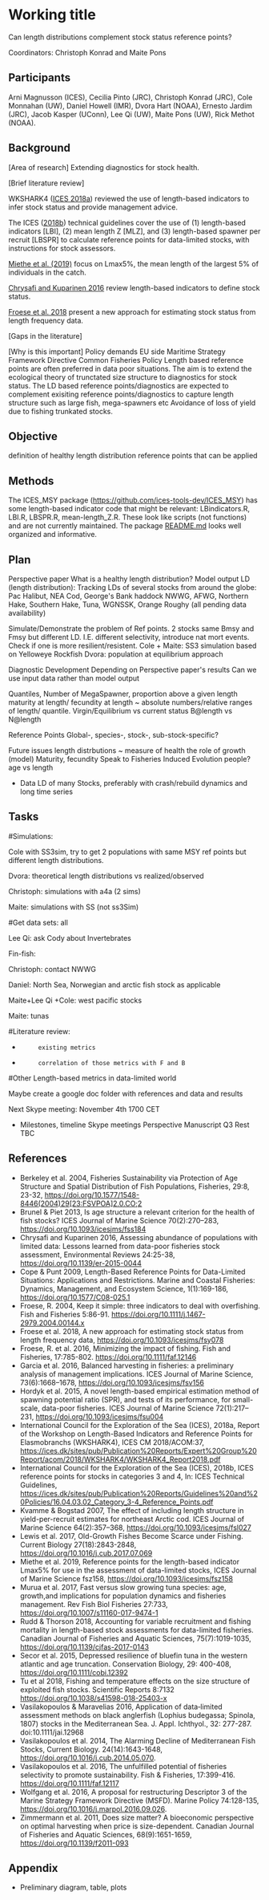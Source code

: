 # Working title
Can length distributions complement stock status reference points?

Coordinators: Christoph Konrad and Maite Pons

## Participants

Arni Magnusson (ICES),
Cecilia Pinto (JRC),
Christoph Konrad (JRC),
Cole Monnahan (UW),
Daniel Howell (IMR),
Dvora Hart (NOAA),
Ernesto Jardim (JRC),
Jacob Kasper (UConn),
Lee Qi (UW),
Maite Pons (UW),
Rick Methot (NOAA).


## Background

[Area of research]
Extending diagnostics for stock health.

[Brief literature review]

WKSHARK4 ([ICES 2018a](https://ices.dk/sites/pub/Publication%20Reports/Expert%20Group%20Report/acom/2018/WKSHARK4/WKSHARK4_Report2018.pdf)) reviewed the use of length-based indicators to infer stock status and provide management advice.

The ICES ([2018b](https://ices.dk/sites/pub/Publication%20Reports/Guidelines%20and%20Policies/16.04.03.02_Category_3-4_Reference_Points.pdf)) technical guidelines cover the use of (1) length-based indicators [LBI], (2) mean length Z [MLZ], and (3) length-based spawner per recruit [LBSPR] to calculate reference points for data-limited stocks, with instructions for stock assessors.

[Miethe et al. (2019)](https://doi.org/10.1093/icesjms/fsz158) focus on Lmax5%, the mean length of the largest 5% of individuals in the catch.

[Chrysafi and Kuparinen 2016](https://doi.org/10.1139/er-2015-0044) review length-based indicators to define stock status.

[Froese et al. 2018](https://doi.org/10.1093/icesjms/fsy078) present a new approach for estimating stock status from length frequency data.

[Gaps in the literature]

[Why is this important]
Policy demands EU side
 Maritime Strategy Framework Directive
 Common Fisheries Policy
Length based reference points are often preferred in data poor situations.
The aim is to extend the ecological theory of trunctated size structure to diagnostics for stock status. The LD based reference points/diagnostics are expected to complement exisiting reference points/diagnostics to capture length structure such as large fish, mega-spawners etc
Avoidance of loss of yield due to fishing trunkated stocks.


## Objective
definition of healthy length distribution
reference points that can be applied

## Methods
The ICES_MSY package (https://github.com/ices-tools-dev/ICES_MSY) has some length-based indicator code that might be relevant: LBindicators.R, LBI.R, LBSPR.R, mean-length_Z.R. These look like scripts (not functions) and are not currently maintained. The package [README.md](https://github.com/ices-tools-dev/ICES_MSY/blob/master/README.md) looks well organized and informative.

## Plan
Perspective paper
  What is a healthy length distribution?
       Model output LD (length distribution):
            Tracking LDs of several stocks from around the globe:
                        Pac Halibut, NEA Cod, George's Bank haddock
                        NWWG, AFWG, Northern Hake, Southern Hake,
                        Tuna, WGNSSK, Orange Roughy 
                        (all pending data availability)


  Simulate/Demonstrate the problem of Ref points.
      2 stocks same Bmsy and Fmsy but different LD. I.E. different selectivity, introduce nat mort events. Check if one is more resilient/resistent. 
      Cole + Maite: SS3 simulation based on Yelloweye Rockfish
      Dvora: population at equilibrium approach


                
Diagnostic Development
  Depending on Perspective paper's results
  Can we use input data rather than model output

  Quantiles, Number of MegaSpawner, proportion above a given length                    maturity at length/ fecundity at length ~ absolute numbers/relative            ranges of length/ quantile.
  Virgin/Equilibrium vs current status
  B@length vs N@length

Reference Points
  Global-, species-, stock-, sub-stock-specific?
            
Future issues
  length distrbutions ~ measure of health
  the role of growth (model) 
  Maturity, fecundity
  Speak to Fisheries Induced Evolution people?
  age vs length

* Data
  LD of many Stocks, preferably with crash/rebuild dynamics and long time series 


## Tasks
#Simulations:

Cole with SS3sim, try to get 2 populations with same MSY ref points but different length distributions.

Dvora: theoretical length distributions vs realized/observed

Christoph: simulations with a4a (2 sims)

Maite: simulations with SS (not ss3Sim)

#Get data sets: all

Lee Qi: ask Cody about Invertebrates

Fin-fish:

Christoph: contact NWWG 

Daniel: North Sea, Norwegian and arctic fish stock as applicable

Maite+Lee Qi +Cole: west pacific stocks

Maite: tunas

#Literature review:

-          existing metrics

-          correlation of those metrics with F and B

#Other
Length-based metrics in data-limited world

Maybe create a google doc folder with references and data and results

Next Skype meeting: November 4th 1700 CET
* Milestones, timeline
  Skype meetings
  Perspective Manuscript Q3
  Rest TBC
  
## References

* Berkeley et al. 2004, Fisheries Sustainability via Protection of Age Structure and Spatial Distribution of Fish Populations, Fisheries, 29:8, 23-32, https://doi.org/10.1577/1548-8446(2004)29[23:FSVPOA]2.0.CO;2 
* Brunel & Piet 2013, Is age structure a relevant criterion for the health of fish stocks? ICES Journal of Marine Science 70(2):270–283, https://doi.org/10.1093/icesjms/fss184
* Chrysafi and Kuparinen 2016, Assessing abundance of populations with limited data: Lessons learned from data-poor fisheries stock assessment, Environmental Reviews 24:25-38, https://doi.org/10.1139/er-2015-0044
* Cope & Punt 2009, Length-Based Reference Points for Data-Limited Situations: Applications and Restrictions. Marine and Coastal Fisheries: Dynamics, Management, and Ecosystem Science, 1(1):169-186, https://doi.org/10.1577/C08-025.1
* Froese, R. 2004, Keep it simple: three indicators to deal with overfishing. Fish and Fisheries 5:86-91.  https://doi.org/10.1111/j.1467-2979.2004.00144.x
* Froese et al. 2018, A new approach for estimating stock status from length frequency data, https://doi.org/10.1093/icesjms/fsy078
* Froese, R. et al. 2016, Minimizing the impact of fishing. Fish and Fisheries, 17:785-802. https://doi.org/10.1111/faf.12146
* Garcia et al. 2016, Balanced harvesting in fisheries: a preliminary analysis of management implications. ICES Journal of Marine Science, 73(6):1668–1678, https://doi.org/10.1093/icesjms/fsv156
* Hordyk et al. 2015, A novel length-based empirical estimation method of spawning potential ratio (SPR), and tests of its performance, for small-scale, data-poor fisheries. ICES Journal of Marine Science 72(1):217–231, https://doi.org/10.1093/icesjms/fsu004
* International Council for the Exploration of the Sea (ICES), 2018a, Report of the Workshop on Length-Based Indicators and Reference Points for Elasmobranchs (WKSHARK4), ICES CM 2018/ACOM:37, https://ices.dk/sites/pub/Publication%20Reports/Expert%20Group%20Report/acom/2018/WKSHARK4/WKSHARK4_Report2018.pdf
* International Council for the Exploration of the Sea (ICES), 2018b, ICES reference points for stocks in categories 3 and 4, In: ICES Technical Guidelines, https://ices.dk/sites/pub/Publication%20Reports/Guidelines%20and%20Policies/16.04.03.02_Category_3-4_Reference_Points.pdf
* Kvamme & Bogstad 2007, The effect of including length structure in yield-per-recruit estimates for northeast Arctic cod. ICES Journal of Marine Science 64(2):357–368, https://doi.org/10.1093/icesjms/fsl027
* Lewis et al. 2017, Old-Growth Fishes Become Scarce under Fishing. Current Biology 27(18):2843-2848, https://doi.org/10.1016/j.cub.2017.07.069
* Miethe et al. 2019, Reference points for the length-based indicator Lmax5% for use in the assessment of data-limited stocks, ICES Journal of Marine Science fsz158, https://doi.org/10.1093/icesjms/fsz158
* Murua et al. 2017, Fast versus slow growing tuna species: age, growth,and implications for population dynamics and fisheries management. Rev Fish Biol Fisheries 27:733, https://doi.org/10.1007/s11160-017-9474-1
* Rudd & Thorson 2018, Accounting for variable recruitment and fishing mortality in length-based stock assessments for data-limited fisheries. Canadian Journal of Fisheries and Aquatic Sciences, 75(7):1019-1035, https://doi.org/10.1139/cjfas-2017-0143
* Secor et al. 2015, Depressed resilience of bluefin tuna in the western atlantic and age truncation. Conservation Biology, 29: 400-408, https://doi.org/10.1111/cobi.12392
* Tu et al 2018, Fishing and temperature effects on the size structure of exploited fish stocks. Scientific Reports 8:7132  https://doi.org/10.1038/s41598-018-25403-x
* Vasilakopoulos & Maravelias 2016, Application of data‐limited assessment methods on black anglerfish (Lophius budegassa; Spinola, 1807) stocks in the Mediterranean Sea. J. Appl. Ichthyol., 32: 277-287. doi:10.1111/jai.12968
* Vasilakopoulos et al. 2014, The Alarming Decline of Mediterranean Fish Stocks, Current Biology. 24(14):1643-1648, https://doi.org/10.1016/j.cub.2014.05.070.
* Vasilakopoulos et al. 2016, The unfulfilled potential of fisheries selectivity to promote sustainability. Fish & Fisheries, 17:399-416.  https://doi.org/10.1111/faf.12117
* Wolfgang et al. 2016, A proposal for restructuring Descriptor 3 of the Marine Strategy Framework Directive (MSFD). Marine Policy 74:128-135, https://doi.org/10.1016/j.marpol.2016.09.026.
* Zimmermann et al. 2011, Does size matter? A bioeconomic perspective on optimal harvesting when price is size-dependent. Canadian Journal of Fisheries and Aquatic Sciences, 68(9):1651-1659, https://doi.org/10.1139/f2011-093


## Appendix

* Preliminary diagram, table, plots
